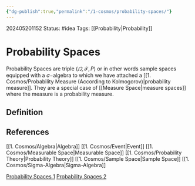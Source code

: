 ```yaml
---
{"dg-publish":true,"permalink":"/1-cosmos/probability-spaces/"}
---
```


202405201152
Status: #idea
Tags: [[Probability\|Probability]]
# Probability Spaces
Probability Spaces are triple $(\varOmega, \mathscr F, P)$ or in other words sample spaces equipped with a $\sigma-$algebra to which we have attached a [[1. Cosmos/Probability Measure (According to Kolmogorov)\|probability measure]]. They are a special case of [[Measure Space\|measure spaces]] where the measure is a probability measure.

## Definition 


## References
[[1. Cosmos/Algebra\|Algebra]]
[[1. Cosmos/Event\|Event]]
[[1. Cosmos/Measurable Space\|Measurable Space]]
[[1. Cosmos/Probability Theory\|Probability Theory]]
[[1. Cosmos/Sample Space\|Sample Space]]
[[1. Cosmos/Sigma-Algebra\|Sigma-Algebra]]

[Probability Spaces 1](https://youtu.be/-nnJQ0kJgIY?si=u6RRL1dlwST7okND)
[Probability Spaces 2](https://www.youtube.com/watch?v=qVlD7K7ZJm8&list=PLbMVogVj5nJQqGHrpAloTec_lOKsG-foc&index=5)